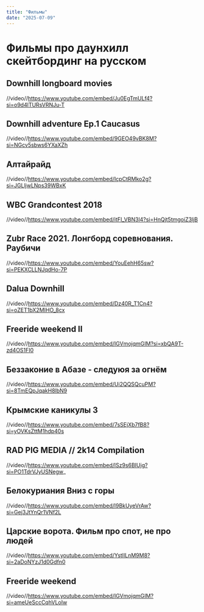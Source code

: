 ```yaml
---
title: "Фильмы"
date: "2025-07-09"
---
```


# Фильмы про даунхилл скейтбординг на русском

## Downhill longboard movies

//video//https://www.youtube.com/embed/Ju0EgTmULf4?si=o9d4lTURsVRNJu-T

## Downhill adventure Ep.1 Caucasus

//video//https://www.youtube.com/embed/9GEO49vBK8M?si=NGcv5sbws6YXaXZh

## Алтайрайд

//video//https://www.youtube.com/embed/IcpCtRMko2g?si=JGLljwLNps39WBxK

## WBC Grandcontest 2018

//video//https://www.youtube.com/embed/itFI_VBN3l4?si=HnQjt5tmgoiZ3ljB

## Zubr Race 2021. Лонгборд соревнования. Раубичи

//video//https://www.youtube.com/embed/YouEehH65sw?si=PEKXCLLNJqdHo-7P

## Dalua Downhill

//video//https://www.youtube.com/embed/Dz40R_T1Cn4?si=oZET1bX2MIHO_8cx

## Freeride weekend II

//video//https://www.youtube.com/embed/IGVmojqmGIM?si=xbQA9T-zd4OS1FI0

## Беззаконие в Абазе - следуюя за огнём

//video//https://www.youtube.com/embed/Ui2QQSQcuPM?si=8TmEQpJqakH8lbN9

## Крымские каникулы 3

//video//https://www.youtube.com/embed/7sSEjXb7fB8?si=yOVKsZttM1hdp40s

## RAD PIG MEDIA // 2k14 Сompilation

//video//https://www.youtube.com/embed/lSz9s6BIUjg?si=PO1TdrVJyUSNegw_

## Белокуриания Вниз с горы

//video//https://www.youtube.com/embed/l9BkUyeVrAw?si=Gej3JtYnQr1VNf2L

## Царские ворота. Фильм про спот, не про людей

//video//https://www.youtube.com/embed/YstIlLnM9M8?si=2aDoNYzJ1d0Gdfn0

## Freeride weekend

//video//https://www.youtube.com/embed/IGVmojqmGIM?si=ameUeSccCqhVLoIw
